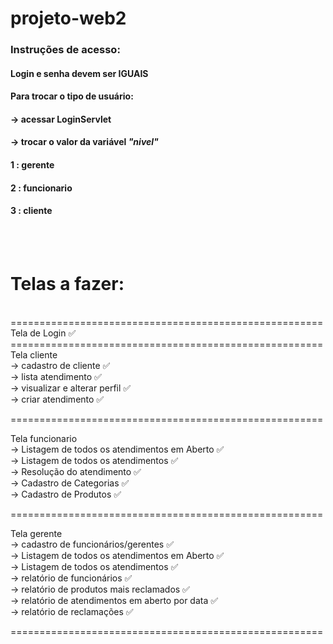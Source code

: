 # projeto-web2

<h3>Instruções de acesso:</h3>
<h4>Login e senha devem ser IGUAIS</h4>
<h4>Para trocar o tipo de usuário:<h4>
<h4>-> acessar LoginServlet</h4>
<h4>-> trocar o valor da variável <i>"nivel"</i></h4>
<h4>  1 : gerente</h4>
<h4>  2 : funcionario</h4>
<h4>  3 : cliente</h4><br><br>
<h1> Telas a fazer: </h1><br>
====================================================== <br>
Tela de Login ✅<br>
====================================================== <br>
Tela cliente <br>
-> cadastro de cliente ✅ <br>
-> lista atendimento ✅<br>
-> visualizar e alterar perfil ✅<br>
-> criar atendimento ✅ <br>

====================================================== <br>

Tela funcionario <br>
-> Listagem de todos os atendimentos em Aberto ✅<br>
-> Listagem de todos os atendimentos ✅<br>
-> Resolução do atendimento ✅ <br>
-> Cadastro de Categorias ✅ <br>
-> Cadastro de Produtos ✅ <br>

====================================================== <br>

Tela gerente <br>
-> cadastro de funcionários/gerentes ✅ <br>
-> Listagem de todos os atendimentos em Aberto ✅ <br>
-> Listagem de todos os atendimentos ✅ <br>
-> relatório de funcionários ✅<br>
-> relatório de produtos mais reclamados ✅<br>
-> relatório de atendimentos em aberto por data ✅ <br>
-> relatório de reclamações ✅ <br>

====================================================== 

